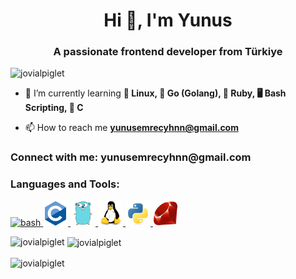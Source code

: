 <h1 align="center">Hi 👋, I'm Yunus</h1>
<h3 align="center">A passionate frontend developer from Türkiye</h3>

<p align="left"> <img src="https://komarev.com/ghpvc/?username=jovialpiglet&label=Profile%20views&color=0e75b6&style=flat" alt="jovialpiglet" /> </p>

- 🌱 I’m currently learning **🐧 Linux, 🦫 Go (Golang), 💎 Ruby, 🖥️ Bash Scripting, 🔵 C**

- 📫 How to reach me **yunusemrecyhnn@gmail.com**

<h3 align="left">Connect with me: yunusemrecyhnn@gmail.com</h3>
<p align="left">
</p>

<h3 align="left">Languages and Tools:</h3>
<p align="left"> <a href="https://www.gnu.org/software/bash/" target="_blank" rel="noreferrer"> <img src="https://www.vectorlogo.zone/logos/gnu_bash/gnu_bash-icon.svg" alt="bash" width="40" height="40"/> </a> <a href="https://www.cprogramming.com/" target="_blank" rel="noreferrer"> <img src="https://raw.githubusercontent.com/devicons/devicon/master/icons/c/c-original.svg" alt="c" width="40" height="40"/> </a> <a href="https://golang.org" target="_blank" rel="noreferrer"> <img src="https://raw.githubusercontent.com/devicons/devicon/master/icons/go/go-original.svg" alt="go" width="40" height="40"/> </a> <a href="https://www.linux.org/" target="_blank" rel="noreferrer"> <img src="https://raw.githubusercontent.com/devicons/devicon/master/icons/linux/linux-original.svg" alt="linux" width="40" height="40"/> </a> <a href="https://www.python.org" target="_blank" rel="noreferrer"> <img src="https://raw.githubusercontent.com/devicons/devicon/master/icons/python/python-original.svg" alt="python" width="40" height="40"/> </a> <a href="https://www.ruby-lang.org/en/" target="_blank" rel="noreferrer"> <img src="https://raw.githubusercontent.com/devicons/devicon/master/icons/ruby/ruby-original.svg" alt="ruby" width="40" height="40"/> </a> </p>

<p><img align="left" src="https://github-readme-stats.vercel.app/api/top-langs?username=jovialpiglet&show_icons=true&locale=en&layout=compact" alt="jovialpiglet" /></p>

<p>&nbsp;<img align="center" src="https://github-readme-stats.vercel.app/api?username=jovialpiglet&show_icons=true&locale=en" alt="jovialpiglet" /></p>

<p><img align="center" src="https://github-readme-streak-stats.herokuapp.com/?user=jovialpiglet&" alt="jovialpiglet" /></p>
